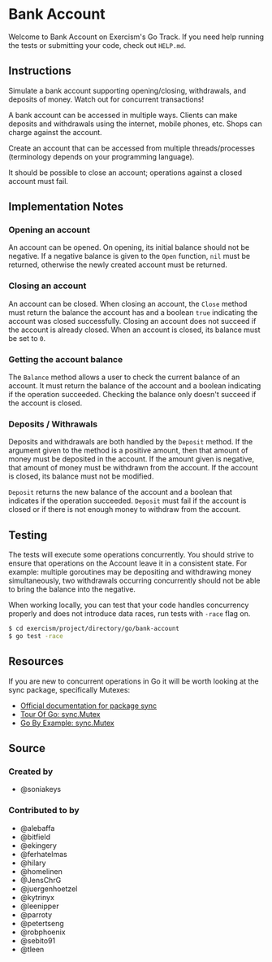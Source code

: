 # Bank Account

Welcome to Bank Account on Exercism's Go Track.
If you need help running the tests or submitting your code, check out `HELP.md`.

## Instructions

Simulate a bank account supporting opening/closing, withdrawals, and deposits of money.
Watch out for concurrent transactions!

A bank account can be accessed in multiple ways.
Clients can make deposits and withdrawals using the internet, mobile phones, etc.
Shops can charge against the account.

Create an account that can be accessed from multiple threads/processes (terminology depends on your programming language).

It should be possible to close an account; operations against a closed account must fail.

## Implementation Notes

### Opening an account

An account can be opened.
On opening, its initial balance should not be negative.
If a negative balance is given to the `Open` function, `nil` must be returned, otherwise the newly created account must be returned.

### Closing an account

An account can be closed.
When closing an account, the `Close` method must return the balance the account has and a boolean `true` indicating the account was closed successfully.
Closing an account does not succeed if the account is already closed.
When an account is closed, its balance must be set to `0`.

### Getting the account balance

The `Balance` method allows a user to check the current balance of an account.
It must return the balance of the account and a boolean indicating if the operation succeeded.
Checking the balance only doesn't succeed if the account is closed.

### Deposits / Withrawals

Deposits and withdrawals are both handled by the `Deposit` method.
If the argument given to the method is a positive amount, then that amount of money must be deposited in the account.
If the amount given is negative, that amount of money must be withdrawn from the account.
If the account is closed, its balance must not be modified.

`Deposit` returns the new balance of the account and a boolean that indicates if the operation succeeded.
`Deposit` must fail if the account is closed or if there is not enough money to withdraw from the account.

## Testing

The tests will execute some operations concurrently.
You should strive to ensure that operations on the Account leave it in a consistent state.
For example: multiple goroutines may be depositing and withdrawing money simultaneously, two withdrawals occurring concurrently should not be able to bring the balance into the negative.

When working locally, you can test that your code handles concurrency properly and does not introduce data races, run tests with `-race` flag on.

```bash
$ cd exercism/project/directory/go/bank-account
$ go test -race
```

## Resources

If you are new to concurrent operations in Go it will be worth looking at the sync package, specifically Mutexes:

- [Official documentation for package sync](https://golang.org/pkg/sync/)
- [Tour Of Go: sync.Mutex](https://tour.golang.org/concurrency/9)
- [Go By Example: sync.Mutex](https://gobyexample.com/mutexes)

## Source

### Created by

- @soniakeys

### Contributed to by

- @alebaffa
- @bitfield
- @ekingery
- @ferhatelmas
- @hilary
- @homelinen
- @JensChrG
- @juergenhoetzel
- @kytrinyx
- @leenipper
- @parroty
- @petertseng
- @robphoenix
- @sebito91
- @tleen